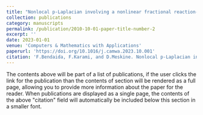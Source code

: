 ```yaml
---
title: "Nonlocal p-Laplacian involving a nonlinear fractional reaction-diffusion system applied to image restoration"
collection: publications
category: manuscripts
permalink: /publication/2010-10-01-paper-title-number-2
excerpt: ''
date: 2023-01-01
venue: 'Computers & Mathematics with Applications'
paperurl: 'https://doi.org/10.1016/j.camwa.2023.10.001'
citation: 'F.Bendaida, F.Karami, and D.Meskine. Nonlocal p-Laplacian involving a nonlinear fractional reaction-diffusion system applied to image restoration. Computers & Mathematics with Applications, 2023, vol. 152, p. 56-66.'
---
```


The contents above will be part of a list of publications, if the user clicks the link for the publication than the contents of section will be rendered as a full page, allowing you to provide more information about the paper for the reader. When publications are displayed as a single page, the contents of the above "citation" field will automatically be included below this section in a smaller font.

